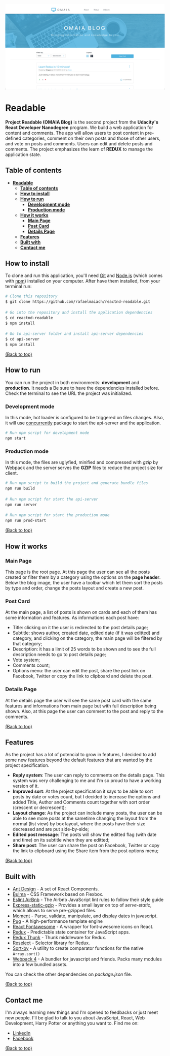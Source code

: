 ![ReadableScreen](https://raw.githubusercontent.com/rafaelmaiach/reactnd-readable/master/readme-images/omaia-blog.png)
# **Readable**
**Project Readable (OMAIA Blog)** is the second project from the **Udacity's React Developer Nanodegree** program. We build a web application for content and comments. The app will allow users to post content in pre-defined categories, comment on their own posts and those of other users, and vote on posts and comments. Users can edit and delete posts and comments. The project emphasizes the learn of **REDUX** to manage the application state.

<!-- <a href="https://myreads-rafaelmaiach.herokuapp.com" target="_blank"> CHECK THE DEMO</a> -->

## **Table of contents**

- [**Readable**](#readable)
  - [**Table of contents**](#table-of-contents)
  - [**How to install**](#how-to-install)
  - [**How to run**](#how-to-run)
    - [**Development mode**](#development-mode)
    - [**Production mode**](#production-mode)
  - [**How it works**](#how-it-works)
    - [**Main Page**](#main-page)
    - [**Post Card**](#post-card)
    - [**Details Page**](#details-page)
  - [**Features**](#features)
  - [**Built with**](#built-with)
  - [**Contact me**](#contact-me)
 

## **How to install**
To clone and run this application, you'll need [Git](https://git-scm.com/) and [Node.js](https://nodejs.org/en/download/) (which comes with [npm](http://npmjs.com/)) installed on your computer. After have them installed, from your terminal run:

```bash
# Clone this repository
$ git clone https://github.com/rafaelmaiach/reactnd-readable.git

# Go into the repository and install the application dependencies
$ cd reactnd-readable
$ npm install

# Go to api-server folder and install api-server dependencies
$ cd api-server
$ npm install
```
[(Back to top)](#readable)

## **How to run**
You can run the project in both environments: **development** and **production**. It needs a Be sure to have the dependencies installed before. Check the terminal to see the URL the project was initialized.

### **Development mode**
In this mode, hot loader is configured to be triggered on files changes. Also, it will use [concurrently](https://github.com/kimmobrunfeldt/concurrently) package to start the api-server and the application.

```bash
# Run npm script for development mode
npm start
```

### **Production mode**
In this mode, the files are uglyfied, minified and compressed with _gzip_ by Webpack and the server serves the **GZIP** files to reduce the project size for client.
```bash
# Run npm script to build the project and generate bundle files
npm run build

# Run npm script for start the api-server
npm run server

# Run npm script for start the production mode
npm run prod-start
```

[(Back to top)](#readable)

## **How it works**

### **Main Page**
This page is the root page. At this page the user can see all the posts created or filter them by a category using the options on the **page header**. Below the blog image, the user have a toolbar which let them sort the posts by type and order, change the posts layout and create a new post.

### **Post Card**
At the main page, a list of posts is shown on cards and each of them has some information and features. As informations each post have:
- Title: clicking on it the user is redirected to the post details page;
- Subtitle: shows author, created date, edited date (if it was editted) and category, and clicking on the category, the main page will be filtered by that category;
- Description: it has a limit of 25 words to be shown and to see the full description needs to go to post details page;
- Vote system;
- Comments count;
- Options menu: the user can edit the post, share the post link on Facebook, Twitter or copy the link to clipboard and delete the post.

### **Details Page**
At the details page the user will see the same post card with the same features and informations from main page but with full description being shown. Also, at this page the user can comment to the post and reply to the comments.

[(Back to top)](#readable)

## **Features**
As the project has a lot of potencial to grow in features, I decided to add some new features beyond the default features that are wanted by the project specification.
- **Reply system**: The user can reply to comments on the details page. This system was very challenging to me and I'm so proud to have a working version of it.
- **Improved sort**: At the project specification it says to be able to sort posts by date or votes count, but I decided to increase the options and added Title, Author and Comments count together with sort order (crescent or decrescent);
- **Layout change**: As the project can include many posts, the user can be able to see more posts at the sametime changing the layout from the normal (list view) by box layout, where the posts have their size decreased and are put side-by-side;
- **Edited post message**: The posts will show the editted flag (with date and time) on its subtitle when they are editted;
- **Share post**: The user can share the post on Facebook, Twitter or copy the link to clipboard using the Share item from the post options menu;

[(Back to top)](#readable)

## **Built with**
- [Ant Design](https://github.com/ant-design/ant-design) - A set of React Components.
- [Bulma](https://github.com/jgthms/bulma) - CSS Framework based on Flexbox.
- [Eslint AirBnb](https://www.npmjs.com/package/eslint-config-airbnb) - The Airbnb JavaScript lint rules to follow their style guide
- [Express-static-gzip](https://www.npmjs.com/package/express-static-gzip) - Provides a small layer on top of _serve-static_, which allows to serve pre-gzipped files.
- [Moment](https://github.com/moment/moment/) - Parse, validate, manipulate, and display dates in javascript.
- [Pug](https://github.com/pugjs/pug) - A high-performance template engine
- [React Fontawesome](https://github.com/FortAwesome/react-fontawesome) - A wrapper for font-awesome icons on React.
- [Redux](https://github.com/reduxjs/redux/) - Predictable state container for JavaScript apps.
- [Redux Thunk](https://github.com/reduxjs/redux-thunk) - Thunk middleware for Redux.
- [Reselect](https://github.com/reduxjs/reselect) - Selector library for Redux.
- [Sort-by](https://github.com/kvnneff/sort-by) - A utility to create comparator functions for the native `Array.sort()`
- [Webpack 4](https://github.com/webpack/webpack) - A bundler for javascript and friends. Packs many modules into a few bundled assets.


You can check the other dependencies on _package.json_ file.

[(Back to top)](#readable)

## **Contact me**
I'm always learning new things and I'm opened to feedbacks or just meet new people.  I'll be glad to talk to you about JavaScript, React, Web Development, Harry Potter or anything you want to. Find me on:
- [LinkedIn](https://www.linkedin.com/in/rafaelmaiach)
- [Facebook](https://www.facebook.com/rafaelmaiach)

[(Back to top)](#readable)
